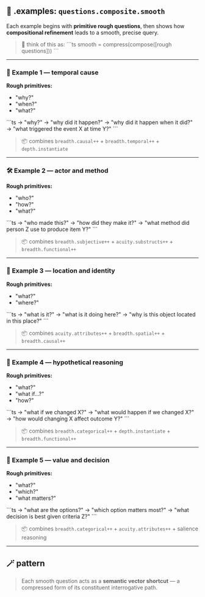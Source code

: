 ## 🧪 .examples: `questions.composite.smooth`

Each example begins with **primitive rough questions**,
then shows how **compositional refinement** leads to a smooth, precise query.

> 🧠 think of this as:
> \`\`\`ts
> smooth = compress(compose([rough questions]))
> \`\`\`

---

### 📍 Example 1 — temporal cause

**Rough primitives:**
- "why?"
- "when?"
- "what?"

\`\`\`ts
→ "why?"
→ "why did it happen?"
→ "why did it happen when it did?"
→ "what triggered the event X at time Y?"
\`\`\`

> 📦 combines `breadth.causal++` + `breadth.temporal++` + `depth.instantiate`

---

### 🛠️ Example 2 — actor and method

**Rough primitives:**
- "who?"
- "how?"
- "what?"

\`\`\`ts
→ "who made this?"
→ "how did they make it?"
→ "what method did person Z use to produce item Y?"
\`\`\`

> 📦 combines `breadth.subjective++` + `acuity.substructs++` + `breadth.functional++`

---

### 🧭 Example 3 — location and identity

**Rough primitives:**
- "what?"
- "where?"

\`\`\`ts
→ "what is it?"
→ "what is it doing here?"
→ "why is this object located in this place?"
\`\`\`

> 📦 combines `acuity.attributes++` + `breadth.spatial++` + `breadth.causal++`

---

### 🧪 Example 4 — hypothetical reasoning

**Rough primitives:**
- "what?"
- "what if...?"
- "how?"

\`\`\`ts
→ "what if we changed X?"
→ "what would happen if we changed X?"
→ "how would changing X affect outcome Y?"
\`\`\`

> 📦 combines `breadth.categorical++` + `depth.instantiate` + `breadth.functional++`

---

### 🧰 Example 5 — value and decision

**Rough primitives:**
- "what?"
- "which?"
- "what matters?"

\`\`\`ts
→ "what are the options?"
→ "which option matters most?"
→ "what decision is best given criteria Z?"
\`\`\`

> 📦 combines `breadth.categorical++` + `acuity.attributes++` + salience reasoning

---

## 🪄 pattern

> Each smooth question acts as a **semantic vector shortcut**
> — a compressed form of its constituent interrogative path.
